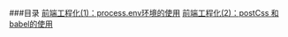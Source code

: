 
###目录
[前端工程化(1)：process.env环境的使用](https://github.com/chj98/blog_example/tree/main/blog_process.env)
[前端工程化(2)：postCss 和 babel的使用](https://github.com/chj98/blog_example/tree/main/blog_postCssANDbabel)
